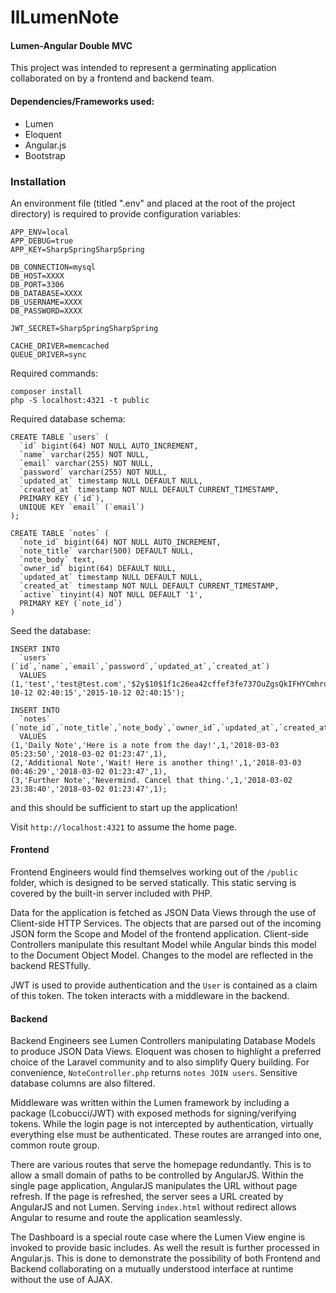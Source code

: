 # IlLumenNote
#### Lumen-Angular Double MVC
This project was intended to represent a germinating application collaborated on by a frontend and backend team.

#### Dependencies/Frameworks used:
* Lumen
* Eloquent
* Angular.js
* Bootstrap

### Installation

An environment file (titled ".env" and placed at the root of the project directory) is required to provide configuration variables:

```
APP_ENV=local
APP_DEBUG=true
APP_KEY=SharpSpringSharpSpring

DB_CONNECTION=mysql
DB_HOST=XXXX
DB_PORT=3306
DB_DATABASE=XXXX
DB_USERNAME=XXXX
DB_PASSWORD=XXXX

JWT_SECRET=SharpSpringSharpSpring

CACHE_DRIVER=memcached
QUEUE_DRIVER=sync
```
Required commands:
```
composer install
php -S localhost:4321 -t public
```

Required database schema:
```
CREATE TABLE `users` (
  `id` bigint(64) NOT NULL AUTO_INCREMENT,
  `name` varchar(255) NOT NULL,
  `email` varchar(255) NOT NULL,
  `password` varchar(255) NOT NULL,
  `updated_at` timestamp NULL DEFAULT NULL,
  `created_at` timestamp NOT NULL DEFAULT CURRENT_TIMESTAMP,
  PRIMARY KEY (`id`),
  UNIQUE KEY `email` (`email`)
);

CREATE TABLE `notes` (
  `note_id` bigint(64) NOT NULL AUTO_INCREMENT,
  `note_title` varchar(500) DEFAULT NULL,
  `note_body` text,
  `owner_id` bigint(64) DEFAULT NULL,
  `updated_at` timestamp NULL DEFAULT NULL,
  `created_at` timestamp NOT NULL DEFAULT CURRENT_TIMESTAMP,
  `active` tinyint(4) NOT NULL DEFAULT '1',
  PRIMARY KEY (`note_id`)
)
```

Seed the database:
```
INSERT INTO 
  `users` 
(`id`,`name`,`email`,`password`,`updated_at`,`created_at`) 
  VALUES 
(1,'test','test@test.com','$2y$10$1f1c26ea42cffef3fe737OuZgsQkIFHYCmhrodPHpTxoYqmtSTpyG','2015-10-12 02:40:15','2015-10-12 02:40:15');

INSERT INTO 
  `notes` 
(`note_id`,`note_title`,`note_body`,`owner_id`,`updated_at`,`created_at`,`active`) 
  VALUES 
(1,'Daily Note','Here is a note from the day!',1,'2018-03-03 05:23:50','2018-03-02 01:23:47',1),
(2,'Additional Note','Wait! Here is another thing!',1,'2018-03-03 00:46:29','2018-03-02 01:23:47',1),
(3,'Further Note','Nevermind. Cancel that thing.',1,'2018-03-02 23:38:40','2018-03-02 01:23:47',1);
```

and this should be sufficient to start up the application!

Visit `http://localhost:4321` to assume the home page.

#### Frontend

Frontend Engineers would find themselves working out of the `/public` folder, which is designed to be served statically. This static serving is covered by the built-in server included with PHP.

Data for the application is fetched as JSON Data Views through the use of Client-side HTTP Services. The objects that are parsed out of the incoming JSON form the Scope and Model of the frontend application. Client-side Controllers manipulate this resultant Model while Angular binds this model to the Document Object Model. Changes to the model are reflected in the backend RESTfully.

JWT is used to provide authentication and the `User` is contained as a claim of this token. The token interacts with a middleware in the backend.

#### Backend

Backend Engineers see Lumen Controllers manipulating Database Models to produce JSON Data Views. Eloquent was chosen to highlight a preferred choice of the Laravel community and to also simplify Query building. For convenience, `NoteController.php` returns `notes JOIN users`. Sensitive database columns are also filtered.

Middleware was written within the Lumen framework by including a package (Lcobucci/JWT) with exposed methods for signing/verifying tokens. While the login page is not intercepted by authentication, virtually everything else must be authenticated. These routes are arranged into one, common route group.

There are various routes that serve the homepage redundantly. This is to allow a small domain of paths to be controlled by AngularJS. Within the single page application, AngularJS manipulates the URL without page refresh. If the page is refreshed, the server sees a URL created by AngularJS and not Lumen. Serving `index.html` without redirect allows Angular to resume and route the application seamlessly.

The Dashboard is a special route case where the Lumen View engine is invoked to provide basic includes. As well the result is further processed in Angular.js. This is done to demonstrate the possibility of both Frontend and Backend collaborating on a mutually understood interface at runtime without the use of AJAX.
